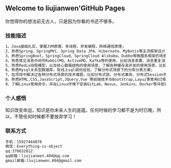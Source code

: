 ## Welcome to liujianwen'GitHub Pages

你觉得你的想法前无古人，只是因为你看的书还不够多。

### 技能描述
```markdown
1、Java基础扎实，掌握JVM原理，多线程，并发编程，网络通信原理;
2、熟悉Spring、SpringMVC、Spring Data JPA、Hibernate、MyBatis等主流框架设计;
3、熟悉SpringBoot，SpringCloud，SpringCloud Alibaba，Dubbo等微服务框架的场景设计，比如服务注册与发现，服务降级、限流、熔断，服务网关路由设计，服务安全认证架构；
4、熟悉常见消息中间件RabbitMQ、ActiveMQ、Kafka等的使用，比如消息丢置、消息重复消费、消息顺序性等;
5、熟悉Redis线程模型，以及核心数据结构的使用场景，了解各种缓存高并发的使用场景，比如缓存雪崩、缓存穿透、缓存失效、热点缓存重建等;
6、熟悉Mysql关系型数据库，有线上sql调优经验，了解分布式场景下的分库分表方案;
7、在项目中解决过各种分布式场景的技术难题，比如分布式锁、分布式事务、分布式Session等
8、熟悉HTML,CSS,JavaScript,JQuery,Vue 等前端技术与BootStrap,Layui等常用UI框架；
9、了解Linux常用命令，并在Linux环境下安装GitLab、Nexus、Jenkins、Docker等并部署应用
```
### 个人感悟

知识改变命运，知识是你未来人生的底蕴，任何时候的学习都不是为时已晚，所以，不管任何时候都不要放弃学习！

### 联系方式
```markdown
手机：15927444878
微信：Everything-is-object
qq:378632812
qq邮箱：liujianwen.404@qq.com
gmail邮箱:liujianwen.404@gmail.com
```
